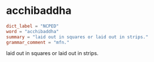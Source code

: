 # acchibaddha

``` toml
dict_label = "NCPED"
word = "acchibaddha"
summary = "laid out in squares or laid out in strips."
grammar_comment = "mfn."
```

laid out in squares or laid out in strips.

